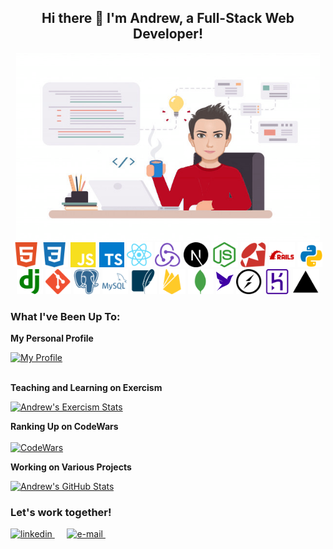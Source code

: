 <h2 align="center">Hi there 👋 I'm Andrew, a Full-Stack Web Developer!</h2>

<div align="center">
  <img src="./images/avatar-working.png" alt="avatar" height="300px" />
</div>

<div align="center">
    <img src="https://raw.githubusercontent.com/andrewbaldwin44/andrewbaldwin44/master/images/html5.svg" alt="HTML5" height="40px">
    <img src="https://raw.githubusercontent.com/andrewbaldwin44/andrewbaldwin44/master/images/css3.svg" alt="CSS3" height="40px">
    <img src="https://raw.githubusercontent.com/andrewbaldwin44/andrewbaldwin44/master/images/javascript.svg" alt="JavaScript" height="40px">
    <img src="https://raw.githubusercontent.com/andrewbaldwin44/andrewbaldwin44/master/images/typescript.svg" alt="TypeScript" height="40px">
    <img src="https://raw.githubusercontent.com/andrewbaldwin44/andrewbaldwin44/master/images/react.svg" alt="React.js" height="40px">
    <img src="https://raw.githubusercontent.com/andrewbaldwin44/andrewbaldwin44/master/images/redux.svg" alt="Redux.js" height="40px">
    <img src="https://raw.githubusercontent.com/andrewbaldwin44/andrewbaldwin44/master/images/next-dot-js.svg" alt="Next.js" height="40px">
    <img src="https://raw.githubusercontent.com/andrewbaldwin44/andrewbaldwin44/master/images/node-dot-js.svg" alt="Node.js" height="40px">
    <img src="https://raw.githubusercontent.com/andrewbaldwin44/andrewbaldwin44/master/images/ruby.svg" alt="Ruby" height="40px">
    <img src="https://raw.githubusercontent.com/andrewbaldwin44/andrewbaldwin44/master/images/rubyonrails.svg" alt="Ruby on Rails" height="40px">
    <img src="https://raw.githubusercontent.com/andrewbaldwin44/andrewbaldwin44/master/images/python.svg" alt="Python" height="40px">
    <img src="https://raw.githubusercontent.com/andrewbaldwin44/andrewbaldwin44/master/images/django.svg" alt="Django" height="40px">
    <img src="https://raw.githubusercontent.com/andrewbaldwin44/andrewbaldwin44/master/images/git.svg" alt="Git" height="40px">
    <img src="https://raw.githubusercontent.com/andrewbaldwin44/andrewbaldwin44/master/images/postgresql.svg" alt="PostgreSQL" height="40px">
    <img src="https://raw.githubusercontent.com/andrewbaldwin44/andrewbaldwin44/master/images/mysql.svg" alt="MySQL" height="40px">
    <img src="https://raw.githubusercontent.com/andrewbaldwin44/andrewbaldwin44/master/images/sqlite.svg" alt="SQLite" height="40px">
    <img src="https://raw.githubusercontent.com/andrewbaldwin44/andrewbaldwin44/master/images/firebase.svg" alt="Firebase" height="40px">
    <img src="https://raw.githubusercontent.com/andrewbaldwin44/andrewbaldwin44/master/images/mongodb.svg" alt="MongoDB" height="40px">
    <img src="https://raw.githubusercontent.com/andrewbaldwin44/andrewbaldwin44/master/images/faunadb.svg" alt="FaunaDB" height="40px">
    <img src="https://raw.githubusercontent.com/andrewbaldwin44/andrewbaldwin44/master/images/socket-dot-io.svg" alt="Socket.io" height="40px">
    <img src="https://raw.githubusercontent.com/andrewbaldwin44/andrewbaldwin44/master/images/heroku.svg" alt="Heroku" height="40px">
    <img src="https://raw.githubusercontent.com/andrewbaldwin44/andrewbaldwin44/master/images/vercel.svg" alt="Vercel" height="40px">
</div>

### What I've Been Up To:

**My Personal Profile**

<a href="https://andrewbaldwin.herokuapp.com/" target="_blank">
  <img
    src="https://img.shields.io/badge/My-Profile-%23D14836.svg?&style=for-the-badge&logoColor=white" alt="My Profile"
    height="40"
  />
</a><br><br>

**Teaching and Learning on Exercism**

[![Andrew's Exercism Stats](https://exercism-badges.herokuapp.com/andrewbaldwin44?theme=monokai)](https://exercism.io/profiles/andrewbaldwin44)

**Ranking Up on CodeWars**<br><br />
[![CodeWars](https://www.codewars.com/users/andrewbaldwin44/badges/large)](https://www.codewars.com/users/andrewbaldwin44 'My Honor Badge')

**Working on Various Projects**

[![Andrew's GitHub Stats](https://github-readme-stats.vercel.app/api?username=andrewbaldwin44&count_private=true&include_all_commits=true&theme=monokai)](https://github.com/andrewbaldwin44?tab=repositories)

### Let's work together!

<a href="https://www.linkedin.com/in/andrew-baldwin44/" target="_blank">
  <img
    src="https://img.shields.io/badge/linkedin-%230077B5.svg?&style=for-the-badge&logo=linkedin&logoColor=white" alt="linkedin" height="35"
  />
</a>&nbsp;&nbsp;&nbsp;&nbsp;
<a href="mailto:andrew.baldwin44@outlook.com" target="_blank">
  <img
    src="https://img.shields.io/badge/mail-%23D14836.svg?&style=for-the-badge&logo=gmail&logoColor=white" alt="e-mail" height="35"
  />
</a>&nbsp;&nbsp;&nbsp;&nbsp;
